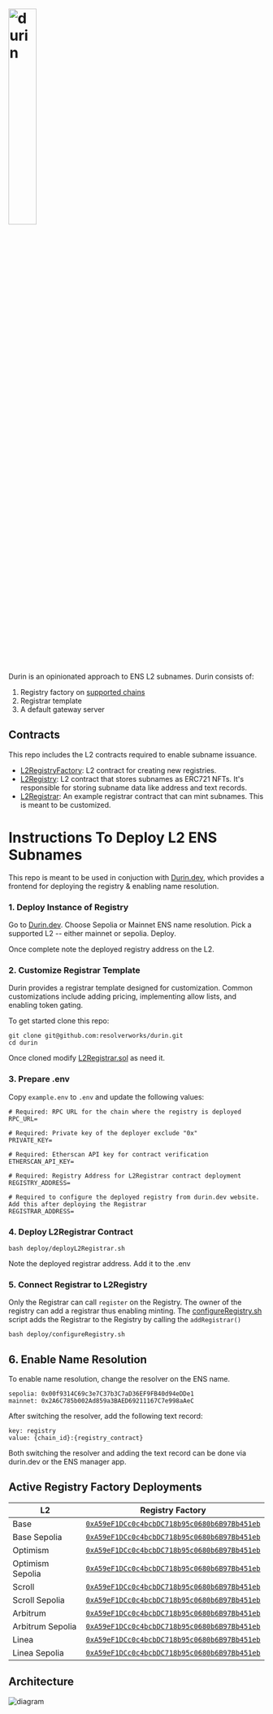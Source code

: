 # <img src="https://github.com/user-attachments/assets/4f01ef6e-3c1e-4201-83db-fac4b383a3b0" alt="durin" width="33%">

Durin is an opinionated approach to ENS L2 subnames. Durin consists of:

1. Registry factory on [supported chains](#active-deployments)
2. Registrar template
3. A default gateway server

## Contracts

This repo includes the L2 contracts required to enable subname issuance.

- [L2RegistryFactory](./src/L2RegistryFactory.sol): L2 contract for creating new registries.
- [L2Registry](./src/L2Registry.sol): L2 contract that stores subnames as ERC721 NFTs.
  It's responsible for storing subname data like address and text records.
- [L2Registrar](./src/L2Registrar.sol): An example registrar contract that can mint subnames. This is meant to be customized.

# Instructions To Deploy L2 ENS Subnames

This repo is meant to be used in conjuction with [Durin.dev](https://durin.dev/), which provides a frontend for deploying the registry & enabling name resolution.

### 1. Deploy Instance of Registry

Go to [Durin.dev](https://durin.dev/). Choose Sepolia or Mainnet ENS name resolution. Pick a supported L2 -- either mainnet or sepolia. Deploy.

Once complete note the deployed registry address on the L2.

### 2. Customize Registrar Template

Durin provides a registrar template designed for customization. Common customizations include adding pricing, implementing allow lists, and enabling token gating.

To get started
clone this repo:

```shell
git clone git@github.com:resolverworks/durin.git
cd durin
```

Once cloned modify [L2Registrar.sol](https://github.com/resolverworks/durin/blob/main/src/L2Registrar.sol) as need it.

### 3. Prepare .env

Copy `example.env` to `.env` and update the following values:

```env
# Required: RPC URL for the chain where the registry is deployed
RPC_URL=

# Required: Private key of the deployer exclude "0x"
PRIVATE_KEY=

# Required: Etherscan API key for contract verification
ETHERSCAN_API_KEY=

# Required: Registry Address for L2Registrar contract deployment
REGISTRY_ADDRESS=

# Required to configure the deployed registry from durin.dev website. Add this after deploying the Registrar
REGISTRAR_ADDRESS=
```

### 4. Deploy L2Registrar Contract

```shell
bash deploy/deployL2Registrar.sh
```

Note the deployed registrar address. Add it to the .env

### 5. Connect Registrar to L2Registry

Only the Registrar can call `register` on the Registry. The owner of the registry can add a registrar thus enabling minting. The [configureRegistry.sh](https://github.com/resolverworks/durin/blob/main/deploy/configureRegistry.sh) script adds the Registrar to the Registry by calling the `addRegistrar()`

```shell
bash deploy/configureRegistry.sh
```

## 6. Enable Name Resolution

To enable name resolution, change the resolver on the ENS name.

```
sepolia: 0x00f9314C69c3e7C37b3C7aD36EF9FB40d94eDDe1
mainnet: 0x2A6C785b002Ad859a3BAED69211167C7e998aAeC
```

After switching the resolver, add the following text record:

```
key: registry
value: {chain_id}:{registry_contract}
```

Both switching the resolver and adding the text record can be done via durin.dev or the ENS manager app.

## Active Registry Factory Deployments

| L2               | Registry Factory                                                                                                                         |
| ---------------- | ---------------------------------------------------------------------------------------------------------------------------------------- |
| Base             | [`0xA59eF1DCc0c4bcbDC718b95c0680b6B97Bb451eb`](https://basescan.org/address/0xA59eF1DCc0c4bcbDC718b95c0680b6B97Bb451eb)                  |
| Base Sepolia     | [`0xA59eF1DCc0c4bcbDC718b95c0680b6B97Bb451eb`](https://sepolia.basescan.org/address/0xA59eF1DCc0c4bcbDC718b95c0680b6B97Bb451eb)          |
| Optimism         | [`0xA59eF1DCc0c4bcbDC718b95c0680b6B97Bb451eb`](https://optimistic.etherscan.io/address/0xA59eF1DCc0c4bcbDC718b95c0680b6B97Bb451eb)       |
| Optimism Sepolia | [`0xA59eF1DCc0c4bcbDC718b95c0680b6B97Bb451eb`](https://sepolia-optimism.etherscan.io/address/0xA59eF1DCc0c4bcbDC718b95c0680b6B97Bb451eb) |
| Scroll           | [`0xA59eF1DCc0c4bcbDC718b95c0680b6B97Bb451eb`](https://scrollscan.com/address/0xA59eF1DCc0c4bcbDC718b95c0680b6B97Bb451eb)                |
| Scroll Sepolia   | [`0xA59eF1DCc0c4bcbDC718b95c0680b6B97Bb451eb`](https://sepolia-blockscout.scroll.io/address/0xA59eF1DCc0c4bcbDC718b95c0680b6B97Bb451eb)  |
| Arbitrum         | [`0xA59eF1DCc0c4bcbDC718b95c0680b6B97Bb451eb`](https://arbiscan.io/address/0xA59eF1DCc0c4bcbDC718b95c0680b6B97Bb451eb)                   |
| Arbitrum Sepolia | [`0xA59eF1DCc0c4bcbDC718b95c0680b6B97Bb451eb`](https://sepolia.arbiscan.io/address/0xA59eF1DCc0c4bcbDC718b95c0680b6B97Bb451eb)           |
| Linea            | [`0xA59eF1DCc0c4bcbDC718b95c0680b6B97Bb451eb`](https://lineascan.build/address/0xA59eF1DCc0c4bcbDC718b95c0680b6B97Bb451eb)               |
| Linea Sepolia    | [`0xA59eF1DCc0c4bcbDC718b95c0680b6B97Bb451eb`](https://sepolia.lineascan.build/address/0xA59eF1DCc0c4bcbDC718b95c0680b6B97Bb451eb)       |

## Architecture

![diagram](https://github.com/user-attachments/assets/0ce15738-8689-4177-9efb-8bbc05d7404a)
